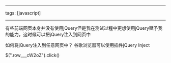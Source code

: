 ---
tags: [javascript]
___

有些前端网页本身并没有使用jQuery但是我在测试过程中更想使用jQuery赋予我的能力，这时候可以把jQuery注入到网页中

如何将jQuery注入到任意网页中？
谷歌浏览器可以使用插件jQuery Inject

$(".row___cW2oZ").click()
